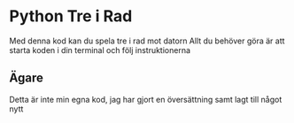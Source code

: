 # Python Tre i Rad

Med denna kod kan du spela tre i rad mot datorn
Allt du behöver göra är att starta koden i din terminal och följ instruktionerna

## Ägare

Detta är inte min egna kod, jag har gjort en översättning samt lagt till något nytt 